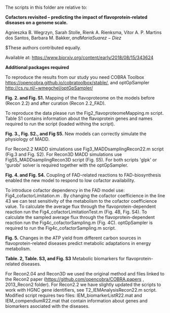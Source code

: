 The scripts in this folder are relative to:

<b>Cofactors revisited – predicting the impact of flavoprotein-related diseases on a genome scale.</b>

Agnieszka B. Wegrzyn, Sarah Stolle, Rienk A. Rienksma, Vítor A. P. Martins dos Santos, Barbara M. Bakker$, and Maria Suarez-Diez$

$These authors contributed equally. 

Available at: https://www.biorxiv.org/content/early/2018/08/15/343624

<b>Additional packages required</b>

To reproduce the results from our study you need COBRA Toolbox https://opencobra.github.io/cobratoolbox/stable/, and optGpSampler http://cs.ru.nl/~wmegchel/optGpSampler/

<b>Fig. 2. and Fig. S1.</b> Mapping of the flavoproteome on the models before (Recon 2.2) and after curation (Recon 2.2_FAD).

To reproduce the data please run the Fig2_flavoproteomeMapping.m script. Table S1 contains information about the flavoprotein genes and names required to run the script (loaded withing the script). 

<b>Fig. 3., Fig. S2., and Fig S5.</b> New models can correctly simulate the physiology of MADD.

For Recon2.2 MADD simulations use Fig3_MADDsamplingRecon22.m script (Fig.3 and Fig. S2). For Recon3D MADD simulations use FigS5_MADDsamplingRecon3D script (Fig. S5). For both scripts 'glpk' or 'gurobi' solver is required together with the optGpSampler.

<b>Fig. 4. and Fig. S4.</b> Coupling of FAD-related reactions to FAD-biosynthesis enabled the new model to respond to low cofactor availability.

To introduce cofactor dependency in the FAD model use: Fig4_cofactorLimitation.m . By changing the cofactor coefficience in the line 43 we can test sensitivity of the metabolism to the cofactor coefficience value. To calculate the average flux through the flavoprotein-dependent reaction run the Fig4_cofactorLimitationTest.m (Fig. 4B, Fig. S4). To calculate the sampled average flux through the flavoprotein-dependent reaction run the Fig4c_cofactorSampling.m (Fig. 4C). optGpSampler is required to run the Fig4c_cofactorSampling.m script. 

<b>Fig. 5.</b> Changes in the ATP yield from different carbon sources in flavoprotein-related diseases predict metabolic adaptations in energy metabolism.

<b>Table. 2, Table. S3, and Fig. S3</b> Metabolic biomarkers for flavoprotein-related diseases.

For Recon2.04 and Recon3D we used the original method and files linked to the Recon2 paper (https://github.com/opencobra/COBRA.papers , 2013_Recon2 folder). For Recon2.2 we have slightly updated the scripts to work with HGNC gene identifiers, see T2_IEMAnalysisRecon22.m script. Modified script requires two files: IEM_biomarkerListR22.mat  and IEM_compendiumR22.mat that contain information about genes and biomarkers asociated with the diseases. 
